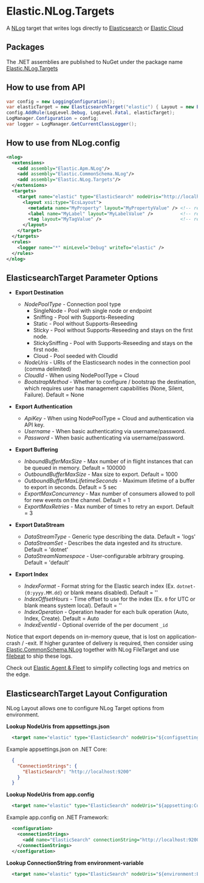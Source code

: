 # Elastic.NLog.Targets

A [NLog](https://nlog-project.org/) target that writes logs directly to [Elasticsearch](https://www.elastic.co/elasticsearch/) or [Elastic Cloud](https://www.elastic.co/cloud/)

## Packages

The .NET assemblies are published to NuGet under the package name [Elastic.NLog.Targets](http://nuget.org/packages/Elastic.NLog.Targets)

## How to use from API

```csharp
var config = new LoggingConfiguration();
var elasticTarget = new ElasticsearchTarget("elastic") { Layout = new EcsLayout(), NodesUri = "http://localhost:9200" };
config.AddRule(LogLevel.Debug, LogLevel.Fatal, elasticTarget);
LogManager.Configuration = config;
var logger = LogManager.GetCurrentClassLogger();
```

## How to use from NLog.config

```xml
<nlog>
  <extensions>
    <add assembly="Elastic.Apm.NLog"/>
    <add assembly="Elastic.CommonSchema.NLog"/>
    <add assembly="Elastic.NLog.Targets"/>
  </extensions>
  <targets>
    <target name="elastic" type="ElasticSearch" nodeUris="http://localhost:9200">
      <layout xsi:type="EcsLayout">
        <metadata name="MyProperty" layout="MyPropertyValue" /> <!-- repeated, optional -->
        <label name="MyLabel" layout="MyLabelValue" />          <!-- repeated, optional -->
        <tag layout="MyTagValue" />                             <!-- repeated, optional -->
      </layout>
    </target>
  </targets>
  <rules>
    <logger name="*" minLevel="Debug" writeTo="elastic" />
  </rules>
</nlog>
```


## ElasticsearchTarget Parameter Options

* **Export Destination**
  - _NodePoolType_ - Connection pool type
    - SingleNode - Pool with single node or endpoint
    - Sniffing - Pool with Supports-Reseeding
    - Static - Pool without Supports-Reseeding
    - Sticky - Pool without Supports-Reseeding and stays on the first node.
    - StickySniffing - Pool with Supports-Reseeding and stays on the first node.
    - Cloud - Pool seeded with CloudId
  - _NodeUris_ - URIs of the Elasticsearch nodes in the connection pool (comma delimited)
  - _CloudId_ - When using NodePoolType = Cloud
  - _BootstrapMethod_ - Whether to configure / bootstrap the destination, which requires user has management capabilities (None, Silent, Failure). Default = None

* **Export Authentication**
  - _ApiKey_ - When using NodePoolType = Cloud and authentication via API key.
  - _Username_ - When basic authenticating via username/password.
  - _Password_ - When basic authenticating via username/password.

* **Export Buffering**
  - _InboundBufferMaxSize_ - Max number of in flight instances that can be queued in memory. Default = 100000
  - _OutboundBufferMaxSize_ - Max size to export. Default = 1000
  - _OutboundBufferMaxLifetimeSeconds_ - Maximum lifetime of a buffer to export in seconds. Default = 5 sec
  - _ExportMaxConcurrency_ - Max number of consumers allowed to poll for new events on the channel. Default = 1
  - _ExportMaxRetries_ - Max number of times to retry an export. Default = 3

* **Export DataStream**
  - _DataStreamType_ - Generic type describing the data. Default = 'logs'
  - _DataStreamSet_ - Describes the data ingested and its structure. Default = 'dotnet'
  - _DataStreamNamespace_ - User-configurable arbitrary grouping. Default = 'default'

* **Export Index**
  - _IndexFormat_ - Format string for the Elastic search index (Ex. `dotnet-{0:yyyy.MM.dd}` or blank means disabled). Default = ''
  - _IndexOffsetHours_ - Time offset to use for the index (Ex. `0` for UTC or blank means system local). Default = ''
  - _IndexOperation_ - Operation header for each bulk operation (Auto, Index, Create). Default = Auto
  - _IndexEventId_ - Optional override of the per document `_id`

Notice that export depends on in-memory queue, that is lost on application-crash / -exit.
If higher gurantee of delivery is required, then consider using [Elastic.CommonSchema.NLog](https://www.nuget.org/packages/Elastic.CommonSchema.NLog)
together with NLog FileTarget and use [filebeat](https://www.elastic.co/beats/filebeat) to ship these logs.

Check out [Elastic Agent & Fleet](https://www.elastic.co/guide/en/fleet/current/fleet-overview.html) to simplify collecting logs and metrics on the edge.

## ElasticsearchTarget Layout Configuration

NLog Layout allows one to configure NLog Target options from environment.

**Lookup NodeUris from appsettings.json**
```xml
  <target name="elastic" type="ElasticSearch" nodeUris="${configsetting:ConnectionStrings.ElasticSearch}">
```

Example appsettings.json on .NET Core:
```json
  {
    "ConnectionStrings": {
      "ElasticSearch": "http://localhost:9200"
    }
  }
```

**Lookup NodeUris from app.config**
```xml
  <target name="elastic" type="ElasticSearch" nodeUris="${appsetting:ConnectionStrings.ElasticSearch}">
```

Example app.config on .NET Framework:
```xml
  <configuration>
    <connectionStrings>
      <add name="ElasticSearch" connectionString="http://localhost:9200"/>
    </connectionStrings>
  </configuration>
```

**Lookup ConnectionString from environment-variable**
```xml
  <target name="elastic" type="ElasticSearch" nodeUris="${environment:ELASTIC_SERVER_URL}">
```